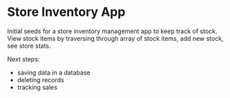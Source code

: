 # Store Inventory App

Initial seeds for a store inventory management app to keep track of stock.
View stock items by traversing through array of stock items, add new stock, see store stats.

Next steps: 
- saving data in a database
- deleting records
- tracking sales
